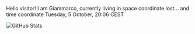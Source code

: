Hello visitor! I am Giammarco, currently living in space coordinate lost... and time coordinate Tuesday, 5 October, 20:06 CEST

![GitHub Stats](https://github-readme-stats.vercel.app/api?username=grcasanova)
